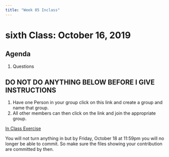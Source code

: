```yaml
---
title: "Week 05 Inclass"
---
```



# sixth Class:  October 16, 2019


## Agenda

1. Questions


## DO NOT DO ANYTHING BELOW BEFORE I GIVE INSTRUCTIONS

1. Have one Person in your group click on this link and create a group and name that group. 
2. All other members can then click on the link and join the appropriate group. 

[In Class Exercise](https://classroom.github.com/g/wPxyJMUh)

You will not turn anything in but by Friday, October 18 at 11:59pm you will no longer be able to commit. So make sure the files showing your contribution are committed by then. 
